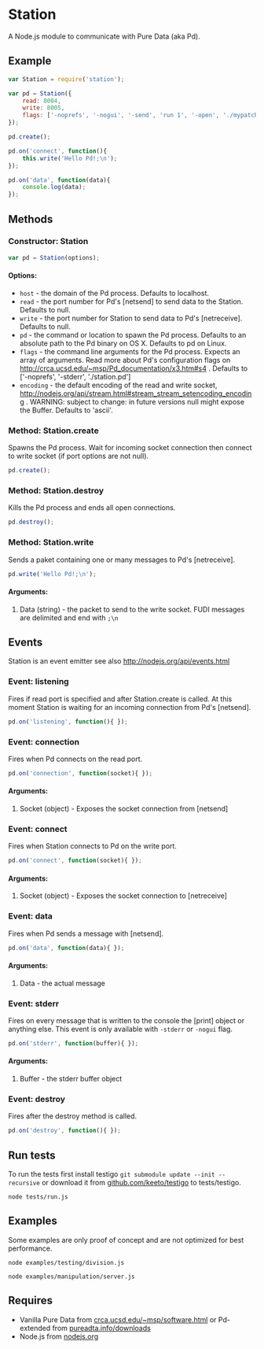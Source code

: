 Station
=======

A Node.js module to communicate with Pure Data (aka Pd).


Example
-------

```js
var Station = require('station');

var pd = Station({
	read: 8004,
	write: 8005,
	flags: ['-noprefs', '-nogui', '-send', 'run 1', '-open', './mypatch.pd']
});

pd.create();

pd.on('connect', function(){
	this.write('Hello Pd!;\n');
});

pd.on('data', function(data){
	console.log(data);
});
```


Methods
-------

### Constructor: Station

```js
var pd = Station(options);
```

#### Options:

  - `host` - the domain of the Pd process. Defaults to localhost.
  - `read` - the port number for Pd's [netsend] to send data to the Station. Defaults to null.
  - `write` - the port number for Station to send data to Pd's [netreceive]. Defaults to null.
  - `pd` - the command or location to spawn the Pd process. Defaults to an absolute path to the Pd binary on OS X. Defaults to pd on Linux.
  - `flags` - the command line arguments for the Pd process. Expects an array of arguments. Read more about Pd's configuration flags on http://crca.ucsd.edu/~msp/Pd_documentation/x3.htm#s4 . Defaults to ['-noprefs', '-stderr', './station.pd']
  - `encoding` - the default encoding of the read and write socket, http://nodejs.org/api/stream.html#stream_stream_setencoding_encoding . WARNING: subject to change: in future versions null might expose the Buffer. Defaults to 'ascii'.



### Method: Station.create

Spawns the Pd process. Wait for incoming socket connection then connect to write socket (if port options are not null).

```js
pd.create();
```


### Method: Station.destroy

Kills the Pd process and ends all open connections. 

```js
pd.destroy();
```


### Method: Station.write

Sends a paket containing one or many messages to Pd's [netreceive]. 

```js
pd.write('Hello Pd!;\n');
```

#### Arguments:

1. Data (string) - the packet to send to the write socket. FUDI messages are delimited and end with `;\n`



Events
------

Station is an event emitter see also http://nodejs.org/api/events.html



### Event: listening

Fires if read port is specified and after Station.create is called. At this moment Station is waiting for an incoming connection from Pd's [netsend].

```js
pd.on('listening', function(){ });
```



### Event: connection

Fires when Pd connects on the read port. 

```js
pd.on('connection', function(socket){ });
```

#### Arguments:

1. Socket (object) - Exposes the socket connection from [netsend]



### Event: connect

Fires when Station connects to Pd on the write port. 

```js
pd.on('connect', function(socket){ });
```

#### Arguments:

1. Socket (object) - Exposes the socket connection to [netreceive]



### Event: data

Fires when Pd sends a message with [netsend]. 

```js
pd.on('data', function(data){ });
```

#### Arguments:

1. Data - the actual message



### Event: stderr

Fires on every message that is written to the console the [print] object or anything else. This event is only available with `-stderr` or `-nogui` flag.

```js
pd.on('stderr', function(buffer){ });
```

#### Arguments:

1. Buffer - the stderr buffer object



### Event: destroy

Fires after the destroy method is called. 

```js
pd.on('destroy', function(){ });
```


Run tests
---------

To run the tests first install testigo `git submodule update --init --recursive` or download it from [github.com/keeto/testigo](https://github.com/keeto/testigo) to tests/testigo.

	node tests/run.js


Examples
--------

Some examples are only proof of concept and are not optimized for best performance.

	node examples/testing/division.js

	node examples/manipulation/server.js


Requires
--------
  - Vanilla Pure Data from 
  [crca.ucsd.edu/~msp/software.html](http://crca.ucsd.edu/~msp/software.html)
  or Pd-extended from [pureadta.info/downloads](http://puredata.info/downloads)
  - Node.js from [nodejs.org](http://nodejs.org/)



